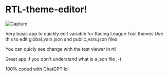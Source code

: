 # RTL-theme-editor!

![Capture](https://github.com/keny10/RTL-theme-editor/assets/880169/b9b9fbb5-0044-4aa2-9338-eab5a7f2f9e8)


Very basic app to quickly edit variable for Racing League Tool themes
Use this to edit global_vars.json and public_vars.json files

You can quicly see change with the test viewer in rtl 

Great app if you don't understand what is a json file ;-)


100% coded with ChatGPT lol
